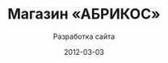 ---
title: Магазин «АБРИКОС»
subtitle: Разработка сайта
layout: default
modal-id: 16
date: 2012-03-03
img: ti.png
thumbnail: ti-thumbnail.png
alt: image-alt
project-date: Март 2012
client: Магазин теплиц и сотового поликарбоната «АБРИКОС»
category: Разработка сайта
site: http://old.teplizy-irkutska.ru
description: Необходимо было разработать сайт для магазина теплиц и сотового поликарбоната, а также для другой различной продукции, предлагаемой магазинов. Сайт реализован на CMS Joomla.

---